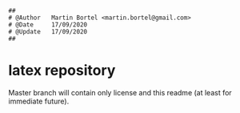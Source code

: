```
##
# @Author	Martin Bortel <martin.bortel@gmail.com>
# @Date		17/09/2020
# @Update	17/09/2020
##
```

# latex repository
Master branch will contain only license and this readme (at least for immediate future).

